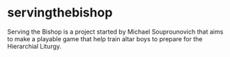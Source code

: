 # servingthebishop
Serving the Bishop is a project started by Michael Souprounovich that aims to make a playable game that help train altar boys to prepare for the Hierarchial Liturgy. 